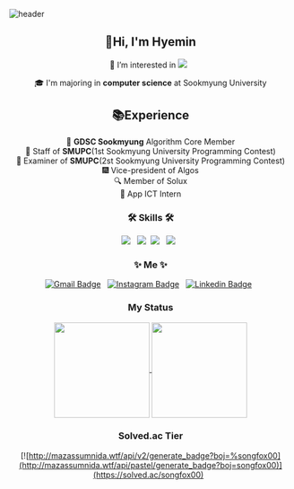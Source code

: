 ![header](https://capsule-render.vercel.app/api?type=waving&color=gradient&customColorList=4,6,12,18,19,20,24,26,27,30&height=155&section=header&text=songfox00&animation=fadeIn&fontSize=50&fontAlign=30&fontAlignY=30)

<div align="center"> 
  
## 👋Hi, I'm Hyemin 
🌱 I’m interested in 
<img src="https://img.shields.io/badge/Android-3DDC84?style=flat-square&logo=Android&logoColor=white"/> &nbsp;

🎓 I'm majoring in **computer science** at Sookmyung University

## 📚Experience

📌 **GDSC Sookmyung** Algorithm Core Member </br>
🎉 Staff of **SMUPC**(1st Sookmyung University Programming Contest) </br>
🎉 Examiner of **SMUPC**(2st Sookmyung University Programming Contest) </br>
🎆 Vice-president of Algos </br>
🔍 Member of Solux </br>
🎯 App ICT Intern</br>

<h3 align="center"><b>🛠 Skills 🛠</b></h3>
<p align="center">
<!-- <img src="https://img.shields.io/badge/C-A8B9CC?style=flat-square&logo=C&logoColor=white"/></a > &nbsp; -->
<img src="https://img.shields.io/badge/Android-3DDC84?style=flat-square&logo=Android&logoColor=white"/></a> &nbsp;
<img src="https://img.shields.io/badge/Kotlin-0095D5?style=flat-square&logo=Kotlin&logoColor=white"/></a>&nbsp; 
<img src="https://img.shields.io/badge/Flutter-02569B?style=flat-square&logo=Flutter&logoColor=white"/></a > &nbsp; 
<!--<img src="https://img.shields.io/badge/ReactNative-61DAFB?style=flat-square&logo=React&logoColor=white"/></a > &nbsp; -->
<img src="https://img.shields.io/badge/C++-00599C?style=flat-square&logo=C%2B%2B&logoColor=white"/></a> &nbsp;
<!--<img src="https://img.shields.io/badge/Node.js-339933?style=flat-square&logo=Node.js&logoColor=white"/></a> &nbsp;
<img src="https://img.shields.io/badge/Java-007396?style=flat-square&logo=Java&logoColor=white"/></a > &nbsp; 
<img src="https://img.shields.io/badge/MySql-4479A1?style=flat-square&logo=MySql&logoColor=white"/></a > &nbsp; -->

</p>

<h3 align="center"><b>✨ Me ✨</b></h3>

[![Gmail Badge](https://img.shields.io/badge/Gmail-d14836?style=flat-square&logo=Gmail&logoColor=white&link=mailto:songfox00@gmail.com)](mailto:songfox00@gmail.com) &nbsp;
[![Instagram Badge](https://img.shields.io/badge/Instagram-E4405F?style=flat-square&logo=Instagram&logoColor=white&link=https://www.instagram.com/hyemzzi_s)](https://www.instagram.com/hyemzzi_s) &nbsp;
[![Linkedin Badge](https://img.shields.io/badge/-LinkedIn-blue?style=flat-square&logo=Linkedin&logoColor=white&link=https://www.linkedin.com/in/hyemin-song-2b6160225/)](https://www.linkedin.com/in/seong-yun-byeon-8183a8113/) &nbsp;
<!--[![Tech Blog Badge](https://img.shields.io/badge/-Tistory-black?style=flat-square&logo=Blogger&logoColor=white&link=https://hyemzzi.tistory.com/)](https://hyemzzi.tistory.com/)-->

<!--[![Facebook Badge](https://img.shields.io/badge/facebook-1877f2?style=flat-square&logo=facebook&logoColor=white&link=https://www.facebook.com/songfox00)](https://www.facebook.com/songfox00) &nbsp; -->

 </div>
 
<h3 align="center"><b> My Status </b></h3>
<div align="center">
  
<a href="https://github.com/anuraghazra/Anurag's GitHub stats">
  <img align="center" src="https://github-readme-stats.vercel.app/api?username=songfox00&show_icons=true&theme=dracula" height="170"/>
</a>
<a href="https://github.com/anuraghazra/Top Langs">
  <img align="center" src="https://github-readme-stats.vercel.app/api/top-langs/?username=songfox00&layout=compact&theme=dracula" height="170" />
</a>

<h3 align="center"><b>Solved.ac Tier</b></h3>

[![http://mazassumnida.wtf/api/v2/generate_badge?boj=%songfox00](http://mazassumnida.wtf/api/pastel/generate_badge?boj=songfox00)](https://solved.ac/songfox00) &nbsp;
<!--<img src="http://mazandi.herokuapp.com/api?handle=songfox00&theme=cold"/>-->
</div>
